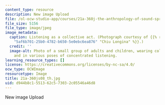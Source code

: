 ```yaml
---
content_type: resource
description: New image Upload
file: /ol-ocw-studio-app/courses/21a-360j-the-anthropology-of-sound-spring-2008/d944b8c1551362c573032c05546a46d8_21a-360js08_th.jpg
file_size: 5156
file_type: image/jpeg
image_metadata:
  caption: Listening as a collective act. (Photograph courtesy of {{% resource_link
    "5af6b701-25b0-4782-b650-5e0ebc6ea876" "Chiu Longina" %}}.)
  credit: ''
  image-alt: Photo of a small group of adults and children, wearing colored jumpsuits
    and in various poses of concentrated listening.
learning_resource_types: []
license: https://creativecommons.org/licenses/by-nc-sa/4.0/
ocw_type: OCWImage
resourcetype: Image
title: 21a-360js08_th.jpg
uid: d944b8c1-5513-62c5-7303-2c05546a46d8
---
```

New image Upload
